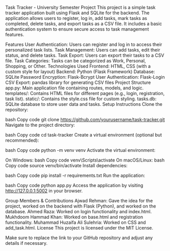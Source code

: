 Task Tracker - University Semester Project
This project is a simple task tracker application built using Flask and SQLite for the backend. The application allows users to register, log in, add tasks, mark tasks as completed, delete tasks, and export tasks as a CSV file. It includes a basic authentication system to ensure secure access to task management features.

Features
User Authentication: Users can register and log in to access their personalized task lists.
Task Management: Users can add tasks, edit their status, and delete tasks.
Task Export: Users can export their tasks to a CSV file.
Task Categories: Tasks can be categorized as Work, Personal, Shopping, or Other.
Technologies Used
Frontend: HTML, CSS (with a custom style for layout)
Backend: Python (Flask Framework)
Database: SQLite
Password Encryption: Flask-Bcrypt
User Authentication: Flask-Login
CSV Export: pandas library for generating CSV files
Project Structure
app.py: Main application file containing routes, models, and logic.
templates/: Contains HTML files for different pages (e.g., login, registration, task list).
static/: Contains the style.css file for custom styling.
tasks.db: SQLite database to store user data and tasks.
Setup Instructions
Clone the repository:

bash
Copy code
git clone https://github.com/yourusername/task-tracker.git
Navigate to the project directory:

bash
Copy code
cd task-tracker
Create a virtual environment (optional but recommended):

bash
Copy code
python -m venv venv
Activate the virtual environment:

On Windows:
bash
Copy code
venv\Scripts\activate
On macOS/Linux:
bash
Copy code
source venv/bin/activate
Install dependencies:

bash
Copy code
pip install -r requirements.txt
Run the application:

bash
Copy code
python app.py
Access the application by visiting http://127.0.0.1:5002 in your browser.

Group Members & Contributions
Ajwad Rehman: Gave the idea for the project, worked on the backend with Flask (Python), and worked on the database.
Ahmed Raza: Worked on login functionality and index.html.
Mukhdoom Hammad Khan: Worked on base.html and registration functionality.
Muhammad Huzaifa Ali Sulehria: Worked on CSS and add_task.html.
License
This project is licensed under the MIT License.

Make sure to replace the link to your GitHub repository and adjust any details if necessary.
